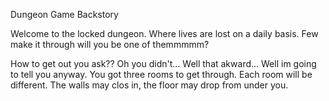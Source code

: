 Dungeon Game Backstory

Welcome to the locked dungeon. Where lives are lost on a daily basis. Few make it through will you be one of themmmmm? 

How to get out you ask?? Oh you didn't... Well that akward... Well im going to tell you anyway. 
You got three rooms to get through. Each room will be different. The walls may clos in, the floor may drop from under you.
